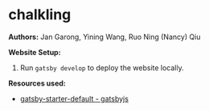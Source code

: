 # chalkling
**Authors:** Jan Garong, Yining Wang, Ruo Ning (Nancy) Qiu

**Website Setup:**
1. Run ``gatsby develop`` to deploy the website locally.

**Resources used:**
* [gatsby-starter-default - gatsbyjs](https://github.com/gatsbyjs/gatsby-starter-default)
